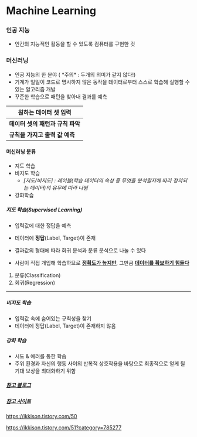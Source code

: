 # Machine Learning

### 인공 지능

- 인간의 지능적인 활동을 할 수 있도록 컴퓨터를 구현한 것



### 머신러닝

- 인공 지능의 한 분야 ( \*주의\* : 두개의 의미가 같지 않다!)
- 기계가 일일이 코드로 명시하지 않은 동작을 데이터로부터 스스로 학습해 실행할 수 있는 알고리즘 개발
- 꾸준한 학습으로 패턴을 찾아내 결과를 예측

| 원하는 데이터 셋 입력            |
| -------------------------------- |
| **데이터 셋의 패턴과 규칙 파악** |
| **규칙을 가지고 출력 값 예측**   |



#### 머신러닝 분류

- 지도 학습
- 비지도 학습
  - *[지도/비지도] : 레이블(학습 데이터의 속성 중 무엇을 분석할지에 따라 정의되는 데이터)의 유무에 따라 나뉨*
- 강화학습



##### 지도 학습(Supervised Learning)

- 입력값에 대한 정답을 예측

- 데이터에 **정답**(Label, Target)이 존재

- 결과값의 형태에 따라 회귀 분석과 분류 분석으로 나눌 수 있다

- 사람이 직접 개입해 학습하므로 **<u>정확도가 높지만</u>**, 그만큼 <u>**데이터를 확보하기 힘들다**</u>

  

1. 분류(Classification)
2. 회귀(Regression)



---

##### 비지도 학습

- 입력값 속에 숨어있는 규칙성을 찾기
- 데이터에 정답(Label, Target)이 존재하지 않음



##### 강화 학습

- 시도 & 에러를 통한 학슴
- 주위 환경과 자신의 행동 사이의 반복적 상호작용을 바탕으로 최종적으로 얻게 될 기대 보상을 최대화하기 위함

















##### [참고 블로그](https://ikkison.tistory.com/49?category=785277)

##### [참고 사이트](http://tcpschool.com/deeplearning/intro)

https://ikkison.tistory.com/50

https://ikkison.tistory.com/51?category=785277